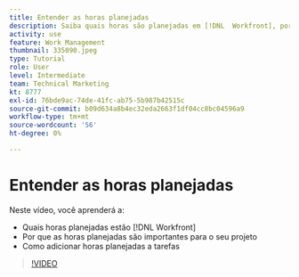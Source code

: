 ```yaml
---
title: Entender as horas planejadas
description: Saiba quais horas são planejadas em [!DNL  Workfront], por que as horas planejadas são importantes para o seu projeto e como adicionar horas planejadas às tarefas.
activity: use
feature: Work Management
thumbnail: 335090.jpeg
type: Tutorial
role: User
level: Intermediate
team: Technical Marketing
kt: 8777
exl-id: 76bde9ac-74de-41fc-ab75-5b987b42515c
source-git-commit: b09d634a8b4ec32eda2663f1df04cc8bc04596a9
workflow-type: tm+mt
source-wordcount: '56'
ht-degree: 0%

---
```


# Entender as horas planejadas

Neste vídeo, você aprenderá a:

* Quais horas planejadas estão [!DNL  Workfront]
* Por que as horas planejadas são importantes para o seu projeto
* Como adicionar horas planejadas a tarefas

>[!VIDEO](https://video.tv.adobe.com/v/335090/?quality=12)


<!---
learn more urls:
Overview of task duration and duration type
Planned hours overview
--->
